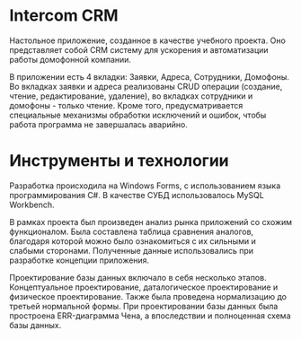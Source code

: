 # Intercom CRM
Настольное приложение, созданное в качестве учебного проекта. Оно представляет собой CRM систему для ускорения и автоматизации работы домофонной компании. 
  
В приложении есть 4 вкладки: Заявки, Адреса, Сотрудники, Домофоны. Во вкладках заявки и адреса реализованы CRUD операции (создание, чтение, редактирование, удаление), во вкладках сотрудники и домофоны - только чтение. Кроме того, предусматривается специальные механизмы обработки исключений и ошибок, чтобы работа программа не завершалась аварийно. 

# Инструменты и технологии
Разработка происходила на Windows Forms, с использованием языка программирования C#. В качестве СУБД использовалось MySQL Workbench.  

В рамках проекта был произведен анализ рынка приложений со схожим функционалом. Была составлена таблица сравнения аналогов, благодаря которой можно было ознакомиться с их
сильными и слабыми сторонами. Полученные данные использовались при разработке концепции приложения.  

Проектирование базы данных включало в себя несколько этапов. Концептуальное проектирование, даталогическое проектирование и физическое проектирование. 
Также была проведена нормализацию до третьей нормальной формы. При проектировании базы данных была простроена ERR-диаграмма Чена, а впоследствии и полноценная схема базы данных.
